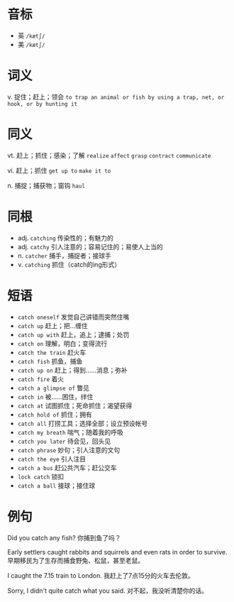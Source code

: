 # 音标

- 英 `/kætʃ/`
- 美 `/kætʃ/`

# 词义

v. 捉住；赶上；领会
`to trap an animal or fish by using a trap, net, or hook, or by hunting it`

# 同义

vt. 赶上；抓住；感染；了解
`realize` `affect` `grasp` `contract` `communicate`

vi. 赶上；抓住
`get up to` `make it to`

n. 捕捉；捕获物；窗钩
`haul`

# 同根

- adj. `catching` 传染性的；有魅力的
- adj. `catchy` 引人注意的；容易记住的；易使人上当的
- n. `catcher` 捕手，捕捉者；接球手
- v. `catching` 抓住（catch的ing形式）

# 短语

- `catch oneself` 发觉自己讲错而突然住嘴
- `catch up` 赶上；把…缠住
- `catch up with` 赶上，追上；逮捕；处罚
- `catch on` 理解，明白；变得流行
- `catch the train` 赶火车
- `catch fish` 抓鱼，捕鱼
- `catch up on` 赶上；得到……消息；弥补
- `catch fire` 着火
- `catch a glimpse of` 瞥见
- `catch in` 被……困住，绊住
- `catch at` 试图抓住；死命抓住；渴望获得
- `catch hold of` 抓住；拥有
- `catch all` 打捞工具；选择全部；设立预设帐号
- `catch my breath` 喘气；随着我的呼吸
- `catch you later` 待会见，回头见
- `catch phrase` 妙句；引人注意的文句
- `catch the eye` 引人注目
- `catch a bus` 赶公共汽车；赶公交车
- `lock catch` 锁扣
- `catch a ball` 接球；接住球

# 例句

Did you catch any fish?
你捕到鱼了吗？

Early settlers caught rabbits and squirrels and even rats in order to survive.
早期移民为了生存而捕食野兔、松鼠，甚至老鼠。

I caught the 7.15 train to London.
我赶上了7点15分的火车去伦敦。

Sorry, I didn't quite catch what you said.
对不起，我没听清楚你的话。


